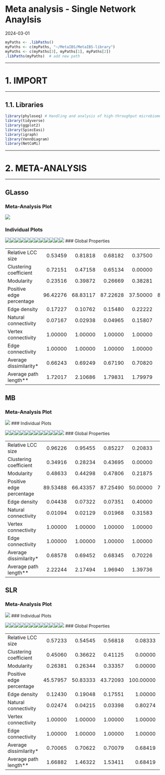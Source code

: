 Meta analysis - Single Network Anaylsis
================
2024-03-01

``` r
myPaths <- .libPaths()
myPaths <- c(myPaths, "~/MetaIBS/MetaIBS-library")
myPaths <- c(myPaths[3], myPaths[1], myPaths[2])
.libPaths(myPaths)  # add new path
```

------------------------------------------------------------------------

# 1. IMPORT

------------------------------------------------------------------------

## 1.1. Libraries

``` r
library(phyloseq) # Handling and analysis of high-throughput microbiome census data.
library(tidyverse)
library(ggplot2)
library(SpiecEasi)
library(igraph)
library(VennDiagram)
library(NetCoMi)
```

------------------------------------------------------------------------

# 2. META-ANALYSIS

------------------------------------------------------------------------

## GLasso

### Meta-Analysis Plot

![](../../../outputs/single-network-analysis/Individual/plots/Family/meta-analysis-glasso-1.png)<!-- -->

### Individual Plots

![](../../../outputs/single-network-analysis/Individual/plots/Family/single-network-glasso-1.png)<!-- -->![](../../../outputs/single-network-analysis/Individual/plots/Family/single-network-glasso-2.png)<!-- -->![](../../../outputs/single-network-analysis/Individual/plots/Family/single-network-glasso-3.png)<!-- -->![](../../../outputs/single-network-analysis/Individual/plots/Family/single-network-glasso-4.png)<!-- -->![](../../../outputs/single-network-analysis/Individual/plots/Family/single-network-glasso-5.png)<!-- -->![](../../../outputs/single-network-analysis/Individual/plots/Family/single-network-glasso-6.png)<!-- -->![](../../../outputs/single-network-analysis/Individual/plots/Family/single-network-glasso-7.png)<!-- -->![](../../../outputs/single-network-analysis/Individual/plots/Family/single-network-glasso-8.png)<!-- -->![](../../../outputs/single-network-analysis/Individual/plots/Family/single-network-glasso-9.png)<!-- -->![](../../../outputs/single-network-analysis/Individual/plots/Family/single-network-glasso-10.png)<!-- -->![](../../../outputs/single-network-analysis/Individual/plots/Family/single-network-glasso-11.png)<!-- -->![](../../../outputs/single-network-analysis/Individual/plots/Family/single-network-glasso-12.png)<!-- -->
\### Global Properties

|  |  |  |  |  |  |  |  |  |  |  |  |  |
|:---|---:|---:|---:|---:|---:|---:|---:|---:|---:|---:|---:|---:|
| Relative LCC size | 0.53459 | 0.81818 | 0.68182 | 0.37500 | 0.84118 | 0.43478 | 0.80822 | 0.39535 | 0.65686 | 0.80597 | 0.42857 | 0.51515 |
| Clustering coefficient | 0.72151 | 0.47158 | 0.65134 | 0.00000 | 0.44557 | 0.00000 | 0.47257 | 0.45473 | 0.66895 | 0.31602 | 0.60622 | 0.42567 |
| Modularity | 0.23516 | 0.39872 | 0.26669 | 0.38281 | 0.41860 | 0.36000 | 0.40873 | 0.32609 | 0.16941 | 0.35995 | 0.30547 | 0.39683 |
| Positive edge percentage | 96.42276 | 68.83117 | 87.22628 | 37.50000 | 85.54348 | 20.00000 | 70.55556 | 52.17391 | 69.48229 | 61.71875 | 42.30769 | 52.38095 |
| Edge density | 0.17227 | 0.10762 | 0.15480 | 0.22222 | 0.09061 | 0.22222 | 0.10520 | 0.16912 | 0.16599 | 0.08945 | 0.24762 | 0.15441 |
| Natural connectivity | 0.07167 | 0.02938 | 0.04965 | 0.15807 | 0.02120 | 0.14100 | 0.02683 | 0.07977 | 0.05268 | 0.02643 | 0.09572 | 0.07877 |
| Vertex connectivity | 1.00000 | 1.00000 | 1.00000 | 1.00000 | 1.00000 | 1.00000 | 1.00000 | 1.00000 | 1.00000 | 1.00000 | 1.00000 | 1.00000 |
| Edge connectivity | 1.00000 | 1.00000 | 1.00000 | 1.00000 | 1.00000 | 1.00000 | 1.00000 | 1.00000 | 1.00000 | 1.00000 | 1.00000 | 1.00000 |
| Average dissimilarity\* | 0.66243 | 0.69249 | 0.67190 | 0.70820 | 0.66749 | 0.70637 | 0.69172 | 0.70271 | 0.68799 | 0.69386 | 0.70637 | 0.70302 |
| Average path length\*\* | 1.72017 | 2.10686 | 1.79831 | 1.79979 | 1.77729 | 1.83433 | 1.96717 | 1.82654 | 1.64028 | 2.10141 | 1.58844 | 1.93466 |

## MB

### Meta-Analysis Plot

![](../../../outputs/single-network-analysis/Individual/plots/Family/meta-analysis-mb-1.png)<!-- -->
\### Individual Plots

![](../../../outputs/single-network-analysis/Individual/plots/Family/single-network-mb-1.png)<!-- -->![](../../../outputs/single-network-analysis/Individual/plots/Family/single-network-mb-2.png)<!-- -->![](../../../outputs/single-network-analysis/Individual/plots/Family/single-network-mb-3.png)<!-- -->![](../../../outputs/single-network-analysis/Individual/plots/Family/single-network-mb-4.png)<!-- -->![](../../../outputs/single-network-analysis/Individual/plots/Family/single-network-mb-5.png)<!-- -->![](../../../outputs/single-network-analysis/Individual/plots/Family/single-network-mb-6.png)<!-- -->![](../../../outputs/single-network-analysis/Individual/plots/Family/single-network-mb-7.png)<!-- -->![](../../../outputs/single-network-analysis/Individual/plots/Family/single-network-mb-8.png)<!-- -->![](../../../outputs/single-network-analysis/Individual/plots/Family/single-network-mb-9.png)<!-- -->![](../../../outputs/single-network-analysis/Individual/plots/Family/single-network-mb-10.png)<!-- -->![](../../../outputs/single-network-analysis/Individual/plots/Family/single-network-mb-11.png)<!-- -->![](../../../outputs/single-network-analysis/Individual/plots/Family/single-network-mb-12.png)<!-- -->
\### Global Properties

|  |  |  |  |  |  |  |  |  |  |  |  |  |
|:---|---:|---:|---:|---:|---:|---:|---:|---:|---:|---:|---:|---:|
| Relative LCC size | 0.96226 | 0.95455 | 0.85227 | 0.20833 | 1.00000 | 0.43478 | 0.98630 | 0.67442 | 0.92157 | 0.98507 | 0.51429 | 0.60606 |
| Clustering coefficient | 0.34916 | 0.28234 | 0.43695 | 0.00000 | 0.16951 | 0.00000 | 0.19906 | 0.21936 | 0.38973 | 0.12133 | 0.18748 | 0.26034 |
| Modularity | 0.48633 | 0.44298 | 0.47806 | 0.21875 | 0.38444 | 0.36000 | 0.46660 | 0.50475 | 0.37543 | 0.44202 | 0.48125 | 0.50473 |
| Positive edge percentage | 89.53488 | 66.43357 | 87.25490 | 50.00000 | 75.91888 | 20.00000 | 68.04734 | 45.94595 | 72.99270 | 64.80000 | 40.00000 | 47.82609 |
| Edge density | 0.04438 | 0.07322 | 0.07351 | 0.40000 | 0.05493 | 0.22222 | 0.06612 | 0.09113 | 0.06269 | 0.05828 | 0.13072 | 0.12105 |
| Natural connectivity | 0.01094 | 0.02129 | 0.01968 | 0.31583 | 0.00943 | 0.14125 | 0.01849 | 0.04363 | 0.01631 | 0.01945 | 0.07253 | 0.06498 |
| Vertex connectivity | 1.00000 | 1.00000 | 1.00000 | 1.00000 | 2.00000 | 1.00000 | 1.00000 | 1.00000 | 1.00000 | 1.00000 | 1.00000 | 1.00000 |
| Edge connectivity | 1.00000 | 1.00000 | 1.00000 | 1.00000 | 2.00000 | 1.00000 | 1.00000 | 1.00000 | 1.00000 | 1.00000 | 1.00000 | 1.00000 |
| Average dissimilarity\* | 0.68578 | 0.69452 | 0.68345 | 0.70226 | 0.68176 | 0.70374 | 0.69091 | 0.70300 | 0.69568 | 0.68762 | 0.70802 | 0.70233 |
| Average path length\*\* | 2.22244 | 2.17494 | 1.96940 | 1.39736 | 1.80289 | 1.82596 | 2.12076 | 2.57994 | 2.16928 | 2.26632 | 2.15218 | 2.14937 |

## SLR

### Meta-Analysis Plot

![](../../../outputs/single-network-analysis/Individual/plots/Family/meta-analysis-slr-1.png)<!-- -->
\### Individual Plots

![](../../../outputs/single-network-analysis/Individual/plots/Family/single-network-slr-1.png)<!-- -->![](../../../outputs/single-network-analysis/Individual/plots/Family/single-network-slr-2.png)<!-- -->![](../../../outputs/single-network-analysis/Individual/plots/Family/single-network-slr-3.png)<!-- -->![](../../../outputs/single-network-analysis/Individual/plots/Family/single-network-slr-4.png)<!-- -->![](../../../outputs/single-network-analysis/Individual/plots/Family/single-network-slr-5.png)<!-- -->![](../../../outputs/single-network-analysis/Individual/plots/Family/single-network-slr-6.png)<!-- -->![](../../../outputs/single-network-analysis/Individual/plots/Family/single-network-slr-7.png)<!-- -->![](../../../outputs/single-network-analysis/Individual/plots/Family/single-network-slr-8.png)<!-- -->![](../../../outputs/single-network-analysis/Individual/plots/Family/single-network-slr-9.png)<!-- -->![](../../../outputs/single-network-analysis/Individual/plots/Family/single-network-slr-10.png)<!-- -->![](../../../outputs/single-network-analysis/Individual/plots/Family/single-network-slr-11.png)<!-- -->![](../../../outputs/single-network-analysis/Individual/plots/Family/single-network-slr-12.png)<!-- -->
\### Global Properties

|  |  |  |  |  |  |  |  |  |  |  |  |  |
|:---|---:|---:|---:|---:|---:|---:|---:|---:|---:|---:|---:|---:|
| Relative LCC size | 0.57233 | 0.54545 | 0.56818 | 0.08333 | 0.71176 | 0.13043 | 0.67123 | 0.53488 | 0.61765 | 0.56716 | 0.08571 | 0.09091 |
| Clustering coefficient | 0.45060 | 0.36622 | 0.41125 | 0.00000 | 0.48331 | 0.00000 | 0.28166 | 0.30375 | 0.26458 | 0.34161 | 0.00000 | 0.00000 |
| Modularity | 0.26381 | 0.26344 | 0.33357 | 0.00000 | 0.15634 | -0.12500 | 0.39906 | 0.50244 | 0.33886 | 0.40920 | -0.12500 | -0.12500 |
| Positive edge percentage | 45.57957 | 50.83333 | 43.72093 | 100.00000 | 41.59021 | 50.00000 | 50.00000 | 56.25000 | 33.52941 | 55.55556 | 50.00000 | 50.00000 |
| Edge density | 0.12430 | 0.19048 | 0.17551 | 1.00000 | 0.13512 | 0.66667 | 0.10034 | 0.12648 | 0.08705 | 0.12802 | 0.66667 | 0.66667 |
| Natural connectivity | 0.02474 | 0.04215 | 0.03398 | 0.80274 | 0.04203 | 0.55598 | 0.02746 | 0.05677 | 0.02164 | 0.03569 | 0.55358 | 0.55448 |
| Vertex connectivity | 1.00000 | 1.00000 | 1.00000 | 1.00000 | 1.00000 | 1.00000 | 1.00000 | 1.00000 | 1.00000 | 1.00000 | 1.00000 | 1.00000 |
| Edge connectivity | 1.00000 | 1.00000 | 1.00000 | 1.00000 | 1.00000 | 1.00000 | 1.00000 | 1.00000 | 1.00000 | 1.00000 | 1.00000 | 1.00000 |
| Average dissimilarity\* | 0.70065 | 0.70622 | 0.70079 | 0.68419 | 0.70687 | 0.70516 | 0.70380 | 0.70698 | 0.70740 | 0.70710 | 0.71809 | 0.71351 |
| Average path length\*\* | 1.66882 | 1.46322 | 1.53411 | 0.68419 | 1.76460 | 0.94021 | 1.90551 | 2.18468 | 1.80058 | 1.74047 | 0.95746 | 0.95135 |
